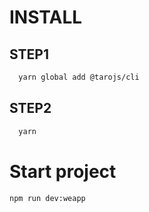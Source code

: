 # INSTALL

## STEP1
```bash
  yarn global add @tarojs/cli
```
## STEP2
```bash
  yarn
```

# Start project

```bash（start wechat minigroup）
npm run dev:weapp
```